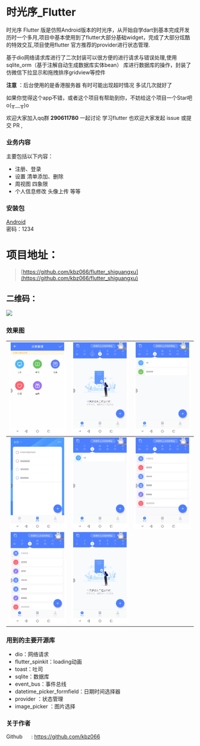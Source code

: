 # 时光序_Flutter
时光序 Flutter 版是仿照Android版本的时光序，从开始自学dart到基本完成开发历时一个多月,项目中基本使用到了flutter大部分基础widget，完成了大部分炫酷的特效交互,项目使用flutter 官方推荐的provider进行状态管理.

基于dio网络请求库进行了二次封装可以很方便的进行请求与错误处理,使用 sqlite_orm（基于注解自动生成数据库实体bean） 库进行数据库的操作，封装了仿微信下拉显示和拖拽排序gridview等控件

**注意** ：后台使用的是香港服务器 有时可能出现超时情况 多试几次就好了

如果你觉得这个app不错，或者这个项目有帮助到你，不妨给这个项目一个Star吧 o(╥﹏╥)o

欢迎大家加入qq群 **290611780** 一起讨论 学习flutter
也欢迎大家发起 issue 或提交 PR ,

### 业务内容
主要包括以下内容：
- 注册、登录 
- 设置  清单添加、删除 
- 周视图 四象限 
- 个人信息修改 头像上传 等等



### 安装包
[Android](https://www.pgyer.com/C9lo)      
密码：1234

# 项目地址：
 > [https://github.com/kbz066/flutter_shiguangxu](https://github.com/kbz066/flutter_shiguangxu)
 ## 二维码：
 
![](https://user-gold-cdn.xitu.io/2019/8/29/16cdb374c234e4e3?w=210&h=210&f=png&s=5220)

### 效果图





|![](./gif/1.gif)| ![](./gif/2.gif) | ![](./gif/3.gif)|
| --- | --- | --- |
| ![](./gif/4.gif) | ![](./gif/5.gif)| ![](./gif/6.gif)|
| ![](./gif/7.gif) | ![](./gif/8.gif) | 


### 用到的主要开源库
- dio：网络请求
- flutter_spinkit：loading动画
- toast：吐司
- sqlite：数据库
- event_bus：事件总线
- datetime_picker_formfield：日期时间选择器
- provider ：状态管理
- image_picker ：图片选择



### 关于作者


Github &nbsp;&nbsp;&nbsp;&nbsp;&nbsp;: https://github.com/kbz066


